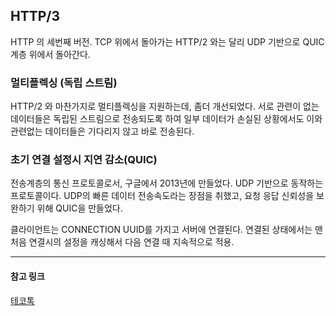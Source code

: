 ## HTTP/3

HTTP 의 세번째 버전. TCP 위에서 돌아가는 HTTP/2 와는 달리 UDP 기반으로 QUIC 계층 위에서 돌아간다.

### 멀티플렉싱 (독립 스트림)

HTTP/2 와 마찬가지로 멀티플렉싱을 지원하는데, 좀더 개선되었다.
서로 관련이 없는 데이터들은 독립된 스트림으로 전송되도록 하여 일부 데이터가 손실된 상황에서도 이와 관련없는 데이터들은 기다리지 않고 바로 전송된다.

### 초기 연결 설정시 지연 감소(QUIC)

전송계층의 통신 프로토콜로서, 구글에서 2013년에 만들었다.
UDP 기반으로 동작하는 프로토콜이다. UDP의 빠른 데이터 전송속도라는 장점을 취했고, 요청 응답 신뢰성을 보완하기 위해 QUIC을 만들었다.

클라이언트는 CONNECTION UUID를 가지고 서버에 연결된다. 연결된 상태에서는 맨처음 연결시의 설정을 캐싱해서 다음 연결 때 지속적으로 적용.

---

#### 참고 링크

[테코톡](https://www.youtube.com/watch?v=xcrjamphIp4)
